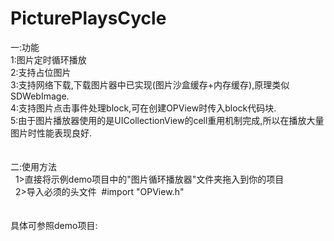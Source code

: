 # PicturePlaysCycle<br />
一:功能<br />
1:图片定时循环播放<br />
2:支持占位图片<br />
3:支持网络下载,下载图片器中已实现(图片沙盒缓存+内存缓存),原理类似SDWebImage.<br />
4:支持图片点击事件处理block,可在创建OPView时传入block代码块.<br />
5:由于图片播放器使用的是UICollectionView的cell重用机制完成,所以在播放大量图片时性能表现良好.<br />
<br />
<br />
二:使用方法<br />
&nbsp; 1&gt;直接将示例demo项目中的&quot;图片循环播放器&quot;文件夹拖入到你的项目<br />
&nbsp; 2&gt;导入必须的头文件 &nbsp;#import &quot;OPView.h&quot;<br />
<br />
<br />
具体可参照demo项目:<br />

